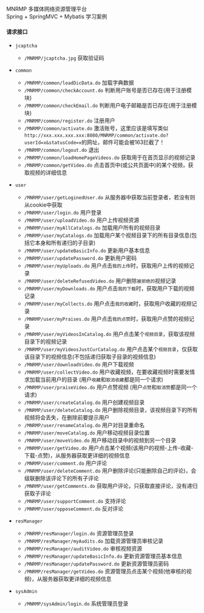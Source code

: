 MNRMP 多媒体网络资源管理平台 </br>
Spring + SpringMVC + Mybatis 学习案例

#### 请求接口

- `jcaptcha` 
    + `/MNRMP/jcaptcha.jpg` 获取验证码

- `common`
    + `/MNRMP/common/loadDicData.do` 加载字典数据
    + `/MNRMP/common/checkAccount.do` 判断用户账号是否已存在(用于注册模块)
    + `/MNRMP/common/checkEmail.do` 判断用户电子邮箱是否已存在(用于注册模块)
    + `/MNRMP/common/register.do` 注册用户
    + `/MNRMP/common/activate.do` 激活账号，这里应该是填写类似`http://xxx.xxx.xxx.xxx:8080/MNRMP/common/activate.do?userId=x&statusCode=x`的网址，邮件可能会被163拦截了！
    + `/MNRMP/common/logout.do` 退出
    + `/MNRMP/common/loadHomePageVideos.do` 获取用于在首页显示的视频记录
    + `/MNRMP/common/getVideo.do` 点击首页中(或公共页面中)的某个视频，获取视频的详细信息

- `user`
    + `/MNRMP/user/getLoginedUser.do` 从服务器中获取当前登录者，若没有则从cookie中获取
    + `/MNRMP/user/login.do` 用户登录
    + `/MNRMP/user/uploadVideo.do` 用户上传视频资源
    + `/MNRMP/user/myAllCatalogs.do` 加载用户所有的视频目录
    + `/MNRMP/user/myCatalogs.do` 加载用户某个视频目录下的所有目录信息(包括它本身和所有递归的子目录)
    + `/MNRMP/user/updateBasicInfo.do` 更新用户基本信息
    + `/MNRMP/user/updatePassword.do` 更新用户密码
    + `/MNRMP/user/myUploads.do` 用户点击`我的上传`时，获取用户上传的视频记录
    + `/MNRMP/user/deleteRefusedVideo.do` 用户删除`被拒绝的`视频记录
    + `/MNRMP/user/myDownloads.do` 用户点击`我的下载`时，获取用户下载的视频记录
    + `/MNRMP/user/myCollects.do` 用户点击`我的收藏`时，获取用户收藏的视频记录
    + `/MNRMP/user/myPraises.do` 用户点击`我的点赞`时，获取用户点赞的视频记录
    + `/MNRMP/user/myVideosInCatalog.do` 用户点击某个`视频目录`，获取该视频目录下的视频记录
    + `/MNRMP/user/myVideosJustCurCatalog.do` 用户点击某个`视频目录`，仅获取该目录下的视频信息(不包括递归获取子目录的视频信息)
    + `/MNRMP/user/downloadVideo.do` 用户下载视频
    + `/MNRMP/user/collectVideo.do` 用户收藏视频，在要收藏视频时需要发情求加载当前用户的目录 (用户`收藏`和`取消收藏`都是同一个请求)
    + `/MNRMP/user/praiseVideo.do` 用户点赞视频 (用户`点赞`和`取消赞`都是同一个请求)
    + `/MNRMP/user/createCatalog.do` 用户创建视频目录
    + `/MNRMP/user/deleteCatalog.do` 用户删除视频目录，该视频目录下的所有视频将会丢失，在删除前要提示用户
    + `/MNRMP/user/renameCatalog.do` 用户对目录重命名
    + `/MNRMP/user/moveCatalog.do` 用户移动视频目录位置
    + `/MNRMP/user/moveVideo.do` 用户移动目录中的视频到另一个目录
    + `/MNRMP/user/getVideo.do` 用户点击某个视频(该用户的视频-上传-收藏-下载-点赞)，从服务器获取更详细的视频信息
    + `/MNRMP/user/comment.do` 用户评论
    + `/MNRMP/user/deleteComment.do` 用户删除评论(只能删除自己的评论)，会级联删除该评论下的所有子评论
    + `/MNRMP/user/getComments.do` 获取用户评论，只获取直接评论，没有递归获取子评论
    + `/MNRMP/user/supportComment.do` 支持评论
    + `/MNRMP/user/opposeComment.do` 反对评论

- `resManager`
    + `/MNRMP/resManager/login.do` 资源管理员登录
    + `/MNRMP/resManager/myAudits.do` 加载资源管理员审核记录
    + `/MNRMP/resManager/auditVideo.do` 审核视频资源
    + `/MNRMP/resManager/updateBasicInfo.do` 更新资源管理员基本信息
    + `/MNRMP/resManager/updatePassword.do` 更新资源管理员密码
    + `/MNRMP/resManager/getVideo.do` 资源管理员点击某个视频(他审核的视频)，从服务器获取更详细的视频信息

- `sysAdmin`
    + `/MNRMP/sysAdmin/login.do` 系统管理员登录